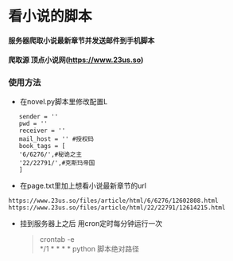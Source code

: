 # 看小说的脚本
#### 服务器爬取小说最新章节并发送邮件到手机脚本
#### 爬取源 顶点小说网(https://www.23us.so)
### 使用方法
+ 在novel.py脚本里修改配置L
 ```url = "https://www.23us.so/files/article/html/"   
    sender = ''   
    pwd = ''   
    receiver = ''    
    mail_host = '' #授权码    
    book_tags = [    
    '6/6276/',#秘诡之主    
    '22/22791/',#克斯玛帝国    
    ]    
 ```    
+ 在page.txt里加上想看小说最新章节的url   
 ``` 
https://www.23us.so/files/article/html/6/6276/12602808.html
https://www.23us.so/files/article/html/22/22791/12614215.html
 ``` 
+ 挂到服务器上之后 用cron定时每分钟运行一次
    > crontab -e     
    > */1 * * * * python 脚本绝对路径